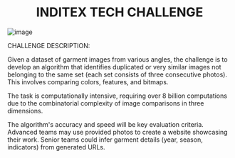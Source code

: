 # <div align="center">INDITEX TECH CHALLENGE</div>

![image](https://github.com/Neilus03/hackupc-2024/assets/127413352/62cca9e3-d9fc-4cb2-a87d-c0c1fb452101)


CHALLENGE DESCRIPTION:

Given a dataset of garment images from various angles, the challenge is to develop an algorithm that identifies duplicated or very similar images not belonging to the same set (each set consists of three consecutive photos). This involves comparing colors, features, and bitmaps.

The task is computationally intensive, requiring over 8 billion computations due to the combinatorial complexity of image comparisons in three dimensions.

The algorithm's accuracy and speed will be key evaluation criteria. Advanced teams may use provided photos to create a website showcasing their work. Senior teams could infer garment details (year, season, indicators) from generated URLs.

